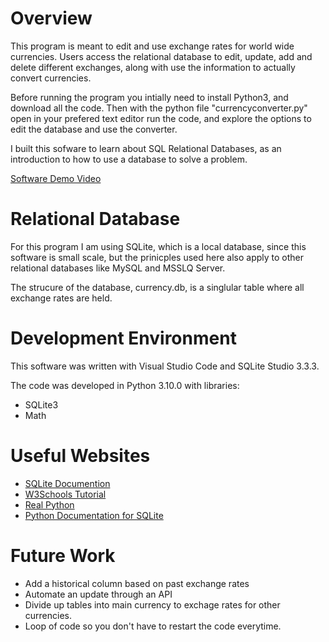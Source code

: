 # Overview

This program is meant to edit and use exchange rates for world wide currencies. Users access the relational database to edit, update, add and delete different exchanges, along with use the information to actually convert currencies. 

Before running the program you intially need to install Python3, and download all the code. Then with the python file "currencyconverter.py" open in your prefered text editor run the code, and explore the options to edit the database and use the converter. 

I built this sofware to learn about SQL Relational Databases, as an introduction to how to use a database to solve a problem. 

[Software Demo Video](https://youtu.be/eRR4inW-A4k)

# Relational Database

For this program I am using SQLite, which is a local database, since this software is small scale, but the prinicples used here also apply to other relational databases like MySQL and MSSLQ Server.  

The strucure of the database, currency.db, is a singlular table where all exchange rates are held.

# Development Environment

This software was written with Visual Studio Code and SQLite Studio 3.3.3.

The code was developed in Python 3.10.0 with libraries:
 - SQLite3
 - Math

# Useful Websites

* [SQLite Documention ](https://www.sqlite.org/docs.html)
* [W3Schools Tutorial](https://www.w3schools.com/sql/)
* [Real Python](https://realpython.com/python-sql-libraries/#sqlite_1)
* [Python Documentation for SQLite](https://docs.python.org/3/library/sqlite3.html)

# Future Work

* Add a historical column based on past exchange rates
* Automate an update through an API
* Divide up tables into main currency to exchage rates for other currencies. 
* Loop of code so you don't have to restart the code everytime. 